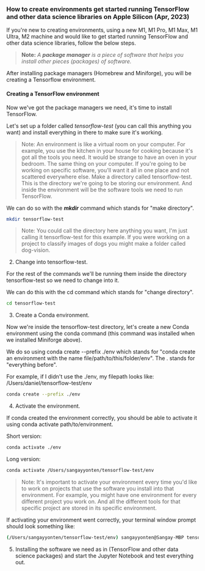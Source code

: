 ### How to create environments get started running TensorFlow and other data science libraries on Apple Silicon (Apr, 2023)
If you're new to creating environments, using a new M1, M1 Pro, M1 Max, M1 Ultra, M2 machine and would like to get started running TensorFlow and other data science libraries, follow the below steps.

> **Note:** _A **package manager** is a piece of software that helps you install other pieces (packages) of software._


After installing package managers (Homebrew and Miniforge), you will be creating a Tensorflow environment.


#### Creating a TensorFlow environment
Now we've got the package managers we need, it's time to install TensorFlow.

Let's set up a folder called _tensorflow-test_ (you can call this anything you want) and install everything in there to make sure it's working.

> Note: An environment is like a virtual room on your computer. For example, you use the kitchen in your house for cooking because it's got all the tools you need. It would be strange to have an oven in your bedroom. The same thing on your computer. If you're going to be working on specific software, you'll want it all in one place and not scattered everywhere else. 
> Make a directory called tensorflow-test.
> This is the directory we're going to be storing our environment. And inside the environment will be the software tools we need to run TensorFlow.

We can do so with the **_mkdir_** command which stands for "make directory".
```sh
mkdir tensorflow-test
```
> Note: You could call the directory here anything you want, I'm just calling it tensorflow-test for this example. If you were working on a project to classify images of dogs you might make a folder called dog-vision.

2. Change into tensorflow-test.

For the rest of the commands we'll be running them inside the directory tensorflow-test so we need to change into it.

We can do this with the cd command which stands for "change directory".
```sh
cd tensorflow-test
```
3. Create a Conda environment.

Now we're inside the tensorflow-test directory, let's create a new Conda environment using the conda command (this command was installed when we installed Miniforge above).

We do so using conda create --prefix ./env which stands for "conda create an environment with the name file/path/to/this/folder/env". The . stands for "everything before".

For example, if I didn't use the ./env, my filepath looks like: /Users/daniel/tensorflow-test/env
```sh
conda create --prefix ./env
```
4. Activate the environment.

If conda created the environment correctly, you should be able to activate it using conda activate path/to/environment.

Short version:
```sh
conda activate ./env
```

Long version:
```sh
conda activate /Users/sangayyonten/tensorflow-test/env
```
    
> Note: It's important to activate your environment every time you'd like to work on projects that use the software you install into that environment. For example, you might have one environment for every different project you work on. And all the different tools for that specific project are stored in its specific environment.

If activating your environment went correctly, your terminal window prompt should look something like:
```sh
(/Users/sangayyonten/tensorflow-test/env) sangayyonten@Sangay-MBP tensorflow-test %
```

5. Installing the software we need as in (TensorFlow and other data science packages) and start the Jupyter Notebook and test everything out.